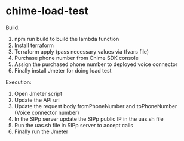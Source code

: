# chime-load-test

Build:
1. npm run build to build the lambda function
2. Install terraform
3. Terraform apply (pass necessary values via tfvars file)
4. Purchase phone number from Chime SDK console
5. Assign the purchased phone number to deployed voice connector
6. Finally install Jmeter for doing load test

Execution:
1. Open Jmeter script
2. Update the API url
3. Update the request body fromPhoneNumber and toPhoneNumber (Voice connector number)
4. In the SIPp server update the SIPp public IP in the uas.sh file
5. Run the uas.sh file in SIPp server to accept calls
6. Finally run the Jmeter 